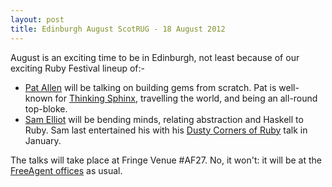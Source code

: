 ```yaml
---
layout: post
title: Edinburgh August ScotRUG - 18 August 2012
---
```


August is an exciting time to be in Edinburgh, not least because of our exciting Ruby Festival lineup of:-

* [Pat Allen](https://twitter.com/pat) will be talking on building gems from scratch. Pat is well-known for [Thinking Sphinx](http://freelancing-god.github.com/ts/en/), travelling the world, and being an all-round top-bloke.
* [Sam Elliot](https://twitter.com/lenary) will be bending minds, relating abstraction and Haskell to Ruby.  Sam last entertained his with his [Dusty Corners of Ruby](http://scotrug.org/2012/02/12/video-dusty-crevices-of-ruby.html) talk in January.

The talks will take place at Fringe Venue #AF27.  No, it won't: it will be at the [FreeAgent offices](http://www.freeagentcentral.com/) as usual.


